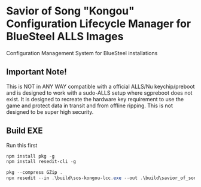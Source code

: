 # Savior of Song "Kongou" Configuration Lifecycle Manager for BlueSteel ALLS Images
Configuration Management System for BlueSteel installations

## Important Note!
This is NOT in ANY WAY compatible with a official ALLS/Nu keychip/preboot and is designed to work with a sudo-ALLS setup where sgpreboot does not exist. It is designed to recreate the hardware key requirement to use the game and protect data in transit and from offline ripping. This is not designed to be super high security.


## Build EXE
Run this first<br/>
```powershell
npm install pkg -g
npm install resedit-cli -g
```

```powershell
pkg --compress GZip .
npx resedit --in .\build\sos-kongou-lcc.exe --out .\build\savior_of_song_lifecycle.exe --icon 1,icon.ico --no-grow --company-name "Academy City Research P.S.R." --file-description "KONGOU Lifecycle Controller" --product-version 1.1.0.0 --product-name 'Savior Of Song Lifecycle Controller "KONGOU"'
```
